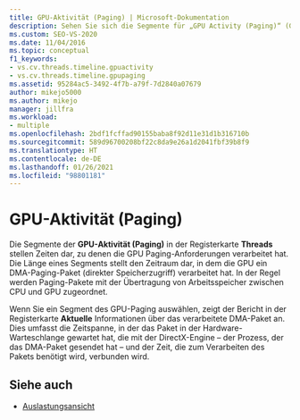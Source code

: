 ```yaml
---
title: GPU-Aktivität (Paging) | Microsoft-Dokumentation
description: Sehen Sie sich die Segmente für „GPU Activity (Paging)“ (GPU-Aktivität (Auslagern)) auf der Registerkarte „Threads“ von Concurrency Visualizer an. Diese Segmente stellen Zeiträume dar, in denen die GPU Auslagerungsanforderungen verarbeitet hat.
ms.custom: SEO-VS-2020
ms.date: 11/04/2016
ms.topic: conceptual
f1_keywords:
- vs.cv.threads.timeline.gpuactivity
- vs.cv.threads.timeline.gpupaging
ms.assetid: 95284ac5-3492-4f7b-a79f-7d2840a07679
author: mikejo5000
ms.author: mikejo
manager: jillfra
ms.workload:
- multiple
ms.openlocfilehash: 2bdf1fcffad90155baba8f92d11e31d1b316710b
ms.sourcegitcommit: 589d96700208bf22c8da9e26a1d2041fbf39b8f9
ms.translationtype: HT
ms.contentlocale: de-DE
ms.lasthandoff: 01/26/2021
ms.locfileid: "98801181"
---
```

# <a name="gpu-activity-paging"></a>GPU-Aktivität (Paging)
Die Segmente der **GPU-Aktivität (Paging)** in der Registerkarte **Threads** stellen Zeiten dar, zu denen die GPU Paging-Anforderungen verarbeitet hat.  Die Länge eines Segments stellt den Zeitraum dar, in dem die GPU ein DMA-Paging-Paket (direkter Speicherzugriff) verarbeitet hat. In der Regel werden Paging-Pakete mit der Übertragung von Arbeitsspeicher zwischen CPU und GPU zugeordnet.

 Wenn Sie ein Segment des GPU-Paging auswählen, zeigt der Bericht in der Registerkarte **Aktuelle** Informationen über das verarbeitete DMA-Paket an. Dies umfasst die Zeitspanne, in der das Paket in der Hardware-Warteschlange gewartet hat, die mit der DirectX-Engine – der Prozess, der das DMA-Paket gesendet hat – und der Zeit, die zum Verarbeiten des Pakets benötigt wird, verbunden wird.

## <a name="see-also"></a>Siehe auch
- [Auslastungsansicht](../profiling/utilization-view.md)